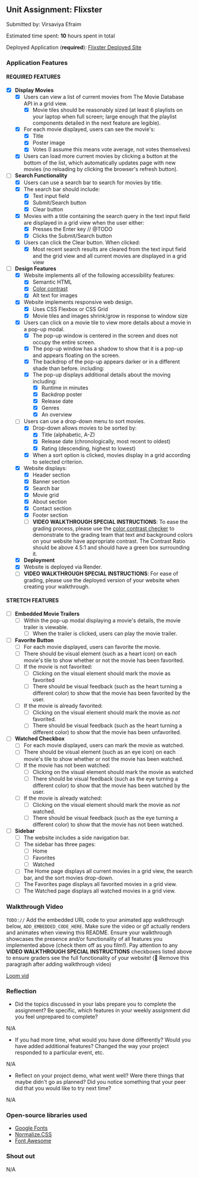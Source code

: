 ## Unit Assignment: Flixster

Submitted by: Virsaviya Efraim

Estimated time spent: **10** hours spent in total

Deployed Application (**required**):
[Flixster Deployed Site](https://codepath-2025-project2-flixster-starter.onrender.com/)

### Application Features

#### REQUIRED FEATURES

- [x] **Display Movies**
  - [x] Users can view a list of current movies from The Movie Database API in a
        grid view.
    - [x] Movie tiles should be reasonably sized (at least 6 playlists on your
          laptop when full screen; large enough that the playlist components
          detailed in the next feature are legible).
  - [x] For each movie displayed, users can see the movie's:
    - [x] Title
    - [x] Poster image
    - [x] Votes (I assume this means vote average, not votes themselves)
  - [x] Users can load more current movies by clicking a button at the bottom of
        the list, which automatically updates page with new movies (no reloading
        by clicking the browser's refresh button).
- [ ] **Search Functionality**
  - [x] Users can use a search bar to search for movies by title.
  - [x] The search bar should include:
    - [x] Text input field
    - [x] Submit/Search button
    - [x] Clear button
  - [x] Movies with a title containing the search query in the text input field
        are displayed in a grid view when the user either:
    - [x] Presses the Enter key // @TODO
    - [x] Clicks the Submit/Search button
  - [x] Users can click the Clear button. When clicked:
    - [x] Most recent search results are cleared from the text input field and
          the grid view and all current movies are displayed in a grid view
- [ ] **Design Features**
  - [x] Website implements all of the following accessibility features:
    - [x] Semantic HTML
    - [x] [Color contrast](https://webaim.org/resources/contrastchecker/)
    - [x] Alt text for images
  - [x] Website implements responsive web design.
    - [x] Uses CSS Flexbox or CSS Grid
    - [x] Movie tiles and images shrink/grow in response to window size
  - [x] Users can click on a movie tile to view more details about a movie in a
        pop-up modal.
    - [x] The pop-up window is centered in the screen and does not occupy the
          entire screen.
    - [x] The pop-up window has a shadow to show that it is a pop-up and appears
          floating on the screen.
    - [x] The backdrop of the pop-up appears darker or in a different shade than
          before. including:
    - [x] The pop-up displays additional details about the moving including:
      - [x] Runtime in minutes
      - [x] Backdrop poster
      - [x] Release date
      - [x] Genres
      - [x] An overview
  - [ ] Users can use a drop-down menu to sort movies.
    - [x] Drop-down allows movies to be sorted by:
      - [x] Title (alphabetic, A-Z)
      - [x] Release date (chronologically, most recent to oldest)
      - [x] Rating (descending, highest to lowest)
    - [x] When a sort option is clicked, movies display in a grid according to
          selected criterion.
  - [x] Website displays:
    - [x] Header section
    - [x] Banner section
    - [x] Search bar
    - [x] Movie grid
    - [x] About section
    - [x] Contact section
    - [x] Footer section
    - [ ] **VIDEO WALKTHROUGH SPECIAL INSTRUCTIONS**: To ease the grading
          process, please use the
          [color contrast checker](https://webaim.org/resources/contrastchecker/)
          to demonstrate to the grading team that text and background colors on
          your website have appropriate contrast. The Contrast Ratio should be
          above 4.5:1 and should have a green box surrounding it.
  - [x] **Deployment**
  - [x] Website is deployed via Render.
  - [ ] **VIDEO WALKTHROUGH SPECIAL INSTRUCTIONS**: For ease of grading, please
        use the deployed version of your website when creating your walkthrough.

#### STRETCH FEATURES

- [ ] **Embedded Movie Trailers**
  - [ ] Within the pop-up modal displaying a movie's details, the movie trailer
        is viewable.
    - [ ] When the trailer is clicked, users can play the movie trailer.
- [ ] **Favorite Button**
  - [ ] For each movie displayed, users can favorite the movie.
  - [ ] There should be visual element (such as a heart icon) on each movie's
        tile to show whether or not the movie has been favorited.
  - [ ] If the movie is not favorited:
    - [ ] Clicking on the visual element should mark the movie as favorited
    - [ ] There should be visual feedback (such as the heart turning a different
          color) to show that the movie has been favorited by the user.
  - [ ] If the movie is already favorited:
    - [ ] Clicking on the visual element should mark the movie as _not_
          favorited.
    - [ ] There should be visual feedback (such as the heart turning a different
          color) to show that the movie has been unfavorited.
- [ ] **Watched Checkbox**
  - [ ] For each movie displayed, users can mark the movie as watched.
  - [ ] There should be visual element (such as an eye icon) on each movie's
        tile to show whether or not the movie has been watched.
  - [ ] If the movie has not been watched:
    - [ ] Clicking on the visual element should mark the movie as watched
    - [ ] There should be visual feedback (such as the eye turning a different
          color) to show that the movie has been watched by the user.
  - [ ] If the movie is already watched:
    - [ ] Clicking on the visual element should mark the movie as _not_ watched.
    - [ ] There should be visual feedback (such as the eye turning a different
          color) to show that the movie has not been watched.
- [ ] **Sidebar**
  - [ ] The website includes a side navigation bar.
  - [ ] The sidebar has three pages:
    - [ ] Home
    - [ ] Favorites
    - [ ] Watched
  - [ ] The Home page displays all current movies in a grid view, the search
        bar, and the sort movies drop-down.
  - [ ] The Favorites page displays all favorited movies in a grid view.
  - [ ] The Watched page displays all watched movies in a grid view.

### Walkthrough Video

`TODO://` Add the embedded URL code to your animated app walkthrough below,
`ADD_EMBEDDED_CODE_HERE`. Make sure the video or gif actually renders and
animates when viewing this README. Ensure your walkthrough showcases the
presence and/or functionality of all features you implemented above (check them
off as you film!). Pay attention to any **VIDEO WALKTHROUGH SPECIAL
INSTRUCTIONS** checkboxes listed above to ensure graders see the full
functionality of your website! (🚫 Remove this paragraph after adding
walkthrough video)

[Loom vid](https://www.loom.com/share/d1527b1ebd944fbfb0b21ce8e8396106)

### Reflection

- Did the topics discussed in your labs prepare you to complete the assignment?
  Be specific, which features in your weekly assignment did you feel unprepared
  to complete?

N/A

- If you had more time, what would you have done differently? Would you have
  added additional features? Changed the way your project responded to a
  particular event, etc.

N/A

- Reflect on your project demo, what went well? Were there things that maybe
  didn't go as planned? Did you notice something that your peer did that you
  would like to try next time?

N/A

### Open-source libraries used

- [Google Fonts](https://fonts.googleapis.com/css2)
- [Normalize.CSS](https://cdn.jsdelivr.net/npm/normalize.css)
- [Font Awesome](https://cdnjs.cloudflare.com/ajax/libs/font-awesome)

### Shout out

N/A
